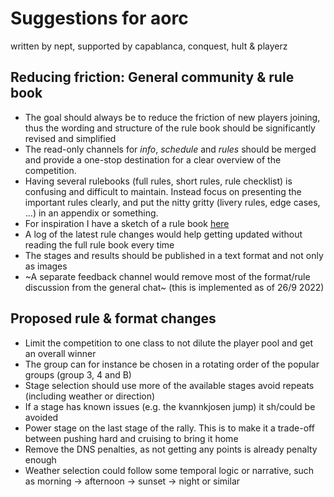 # Suggestions for aorc

written by nept, supported by capablanca, conquest, hult & playerz

## Reducing friction: General community & rule book
* The goal should always be to reduce the friction of new players joining, thus the wording and structure of the rule book should be significantly revised and simplified
* The read-only channels for _info_, _schedule_ and _rules_ should be merged and provide a one-stop destination for a clear overview of the competition.
* Having several rulebooks (full rules, short rules, rule checklist) is confusing and difficult to maintain. Instead focus on presenting the important rules clearly, and put the nitty gritty (livery rules, edge cases, ...) in an appendix or something.
* For inspiration I have a sketch of a rule book [here](https://github.com/xlsrln/aorcs/blob/main/rules.md)
* A log of the latest rule changes would help getting updated without reading the full rule book every time
* The stages and results should be published in a text format and not only as images
* ~A separate feedback channel would remove most of the format/rule discussion from the general chat~ (this is implemented as of 26/9 2022)

## Proposed rule & format changes

* Limit the competition to one class to not dilute the player pool and get an overall winner
* The group can for instance be chosen in a rotating order of the popular groups (group 3, 4 and B) 
* Stage selection should use more of the available stages avoid repeats (including weather or direction)
* If a stage has known issues (e.g. the kvannkjosen jump) it sh/could be avoided
* Power stage on the last stage of the rally. This is to make it a trade-off between pushing hard and cruising to bring it home
* Remove the DNS penalties, as not getting any points is already penalty enough
* Weather selection could follow some temporal logic or narrative, such as morning -> afternoon -> sunset -> night or similar
